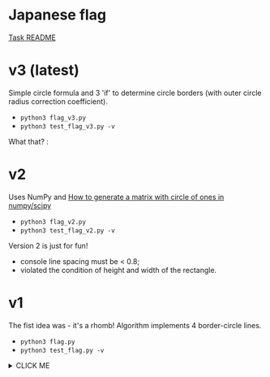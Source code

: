 # Japanese flag

<a href="https://github.com/Valentin-Golyonko/test_task_191105#japanese-flag">Task README</a>

# v3 (latest)
Simple circle formula and 3 'if' to determine circle borders (with outer circle radius correction coefficient).
- <code>python3 flag_v3.py</code>
- <code>python3 test_flag_v3.py -v</code>

What that? :

# v2
Uses NumPy and <a href="https://stackoverflow.com/questions/39073973/how-to-generate-a-matrix-with-circle-of-ones-in-numpy-scipy/39074620">How to generate a matrix with circle of ones in numpy/scipy</a>
- <code>python3 flag_v2.py</code>
- <code>python3 test_flag_v2.py -v</code>

Version 2 is just for fun! <br>
- console line spacing must be < 0.8;
- violated the condition of height and width of the rectangle.

# v1
The fist idea was - it's a rhomb! Algorithm implements 4 border-circle lines.
- <code>python3 flag.py</code>
- <code>python3 test_flag.py -v</code>


<details><summary>CLICK ME</summary>
<p>

<a href="#japanese-flag">Japanese flag</a>

The purpose of the task is to implement a function that will accept a single input parameter N and output a string with an ASCII art of the japanese flag.

Here is an example of flags for various values of N:

    N = 2                           N = 6
    ########                        ####################
    #      #                        #                  #
    #  **  #                        #                  #
    #  **  #                        #                  #
    #      #                        #        **        #
    ########                        #       *oo*       #
                                    #      *oooo*      #
    N = 4                           #      *oooo*      #
    ##############                  #       *oo*       #
    #            #                  #        **        #
    #            #                  #                  #
    #     **     #                  #                  #
    #    *oo*    #                  #                  #
    #    *oo*    #                  ####################
    #     **     #
    #            #
    #            #
    ##############
    

    

The following is a list of requirements for the function:

- The input N shall be an integer even number
- The width of the inner area of the rectangle (excluding border) shall be 3 * N
- The height of the inner area of the rectangle (excluding border) shall be 2 * N
- The vertical distance between the circle and the border of the rectangle shall be N/2
- The horizontal distance between the circle and the border of the rectangle shall be N
- `#` symbol shall be used for rectangle border, `*` symbol shall be used for the circle border, `o` symbol shall be used for inner circle area
- The function shall return a string and use `\n` as line separators
- The function shall accept a single parameter N
- If the parameter is not a valid even integer number the `ArgumentError` exception shall be thrown
- The result of the task shall be provided a single python file named `flag.py` with a function named `flag` defined in it

</p>
</details>
